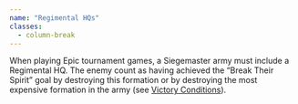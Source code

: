 ```yaml
---
name: "Regimental HQs"
classes:
  - column-break
---
```

When playing Epic tournament games, a Siegemaster army must include a Regimental HQ. The enemy count as having achieved the <q>Break Their Spirit</q> goal by destroying this formation or by destroying the most expensive formation in the army (see [Victory Conditions](/tournament-pack/#victory-conditions)).